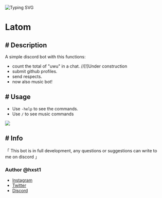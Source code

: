 ![Typing SVG](https://readme-typing-svg.herokuapp.com?color=B878F7&width=500&lines=Latom+Bot+%3C3)
# Latom

## \# Description
A simple discord bot with this functions:
- count the total of "uwu" in a chat. //[!]Under construction
- submit github profiles.
- send respects.
- now also music bot!

## \# Usage
- Use `-help` to see the commands.
- Use `/` to see music commands

![](https://media.discordapp.net/attachments/942494743030558741/974593155016056852/unknown.png)

## \# Info
「 This bot is in full development, any questions or suggestions can write to me on discord 」

### Author @hxst1
- [Instagram](https://www.instagram.com/hxst1/)
- [Twitter](https://twitter.com/_hxst/)
- [Discord](https://discord.com/users/398174691027714059)
